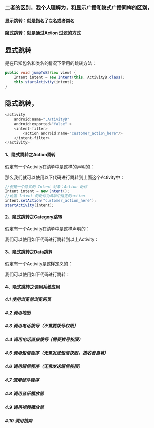 ### 二者的区别，我个人理解为，和显示广播和隐式广播同样的区别，

#### 显示跳转：就是指名了包名或者类名

#### 隐式跳转：就是通过Action 过滤的方式



## 显式跳转

是在已知包名和类名的情况下常用的跳转方法：

```java
public void jumpToB(View view) {
    Intent intent = new Intent(this, ActivityB.class);
    this.startActivity(intent);
}
```

## 隐式跳转，

```java
<activity
    android:name=".ActivityD"
    android:exported="false" >
    <intent-filter>
        <action android:name="customer_action_here"/>
    </intent-filter>
</activity>
```

#### 1、隐式跳转之Action跳转

假定有一个Activity在清单中是这样的声明的：

那么我们就可以使用以下代码进行跳转到上面这个Activity中：

```java
//创建一个隐式的 Intent 对象：Action 动作
Intent intent = new Intent();
//设置 Intent 的动作为清单中指定的action
intent.setAction("customer_action_here");
startActivity(intent);
```

#### 2、隐式跳转之Category跳转

假定有一个Activity在清单中是这样声明的：

我们可以使用如下代码进行跳转到以上Activity：

#### 3、隐式跳转之Data跳转

假定有一个Activity是这样定义的：

我们可以使用如下代码进行跳转：

#### 4、隐式跳转之调用系统应用

##### 4.1 使用浏览器浏览网页

##### 4.2 调用地图

##### 4.3 调用电话拨号（不需要拨号权限）

##### 4.4 调用电话直接拨号（需要拨号权限）

##### 4.5 调用短信程序（无需发送短信权限，接收者自填）

##### 4.6 调用短信程序（无需发送短信权限）

##### 4.7 调用邮件程序

##### 4.8 调用音乐播放器

##### 4.9 调用视频播放器

##### 4.10 调用搜索